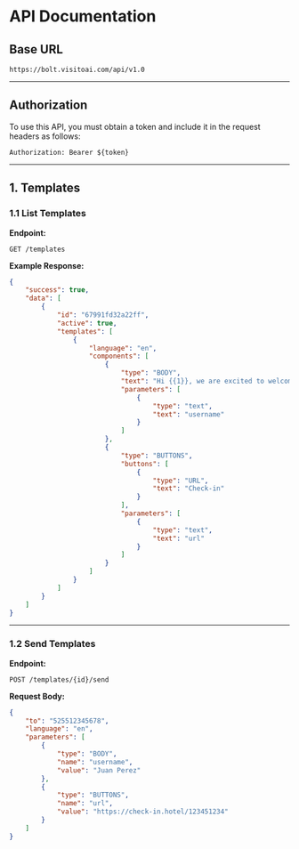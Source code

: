 # API Documentation

## Base URL
```
https://bolt.visitoai.com/api/v1.0
```

---

## Authorization
To use this API, you must obtain a token and include it in the request headers as follows:

```
Authorization: Bearer ${token}
```

---

## 1. Templates

### 1.1 List Templates
**Endpoint:**
```
GET /templates
```

**Example Response:**
```json
{
    "success": true,
    "data": [
        {
            "id": "67991fd32a22ff",
            "active": true,
            "templates": [
                {
                    "language": "en",
                    "components": [
                        {
                            "type": "BODY",
                            "text": "Hi {{1}}, we are excited to welcome you!",
                            "parameters": [
                                {
                                    "type": "text",
                                    "text": "username"
                                }
                            ]
                        },
                        {
                            "type": "BUTTONS",
                            "buttons": [
                                {
                                    "type": "URL",
                                    "text": "Check-in"
                                }
                            ],
                            "parameters": [
                                {
                                    "type": "text",
                                    "text": "url"
                                }
                            ]
                        }
                    ]
                }
            ]
        }
    ]
}
```

---

### 1.2 Send Templates
**Endpoint:**

```
POST /templates/{id}/send
```

**Request Body:**
```json
{
    "to": "525512345678",
    "language": "en",
    "parameters": [
        {
            "type": "BODY",
            "name": "username",
            "value": "Juan Perez"
        },
        {
            "type": "BUTTONS",
            "name": "url",
            "value": "https://check-in.hotel/123451234"
        }
    ]
}

